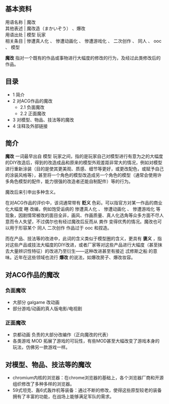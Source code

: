 **基本资料**  
---  
用语名称  |  魔改   
其他表述  |  魔改造（まかいぞう）  、爆改   
用语出处  |  模型  玩家   
相关条目  |  惨遭真人化  、  惨遭动画化  、  惨遭游戏化  、  二次创作  、  同人  、  ooc  、  模型   
  
**魔改** 指对一个既有的作品或事物进行大幅度的修改的行为，及经过此类修改后的作品。

##  目录

  * 1  简介 
  * 2  对ACG作品的魔改 
    * 2.1  负面魔改 
    * 2.2  正面魔改 
  * 3  对模型、物品、技法等的魔改 
  * 4  注释及外部链接 

##  简介

**魔改** 一词最早出自  模型
玩家之间，指的是玩家自己对模型进行有意为之的大幅度的DIY改造后，得到的改造成品和原来的模型外观差距非常大的情况，例如对模型进行重新涂装（目的是使其更美观、质感、细节等更好，或更改配色，或赋予自己的涂装风格等），甚至将一个角色的模型改造成另一个角色的模型（通常会使用许多角色模型的配件，能力很强的改造者还能自制配件）等的行为。

魔改后来引申出多种含义。

在对ACG作品的评价中，该词通常带有 **贬义** 色彩。可以指官方对某一作品的商业化大幅度 ~~瞎~~ 改编，例如饱受诟病的  惨遭真人化  、
惨遭动画化  、  惨遭游戏化  等现象，因剧情常被改的面目全非，画风、作画质量、真人化选角等众多方面不尽人意而令人失望，不过偶尔也有经过魔改后反而从
粪作  变得优秀的情况。魔改也可以用于形容某个  同人  二次创作  作品过于  ooc  和捏造。

而在产品、技法等的改进中，此词的含义类似于模型圈的含义，更具有 **褒义**
，指对这些产品或技法大幅度的DIY改进，或者厂家等对这些产品进行大幅度（甚至抹去大量辨识性特征）的改进乃至衍生——这种改进甚至有接近  忒修斯之船
的意味。近年在这些领域也流行 **爆改** 的说法，如爆改房子、爆改妆容。

##  对ACG作品的魔改

###  负面魔改

  * 大部分  galgame  改动画 
  * 部分游戏/动画的真人版电影/电视剧 

###  正面魔改

  * 京都动画  负责的大部分改编作（正向魔改的代表） 
  * 各类游戏  MOD  拓展了游戏的可玩性，有些MOD甚至大幅改变了游戏本身的玩法，仿佛另一款游戏一样。 

##  对模型、物品、技法等的魔改

  * chromium内核的浏览器：在chrome浏览器的基础上，各个浏览器厂商和开源组织修改了多种多样的浏览器。 
  * 59式坦克、轰6式轰炸机等装备：通过不断的修改，使得这些原型较老的装备拥有了丰富的功能，在战场上能够满足军队的需求。 